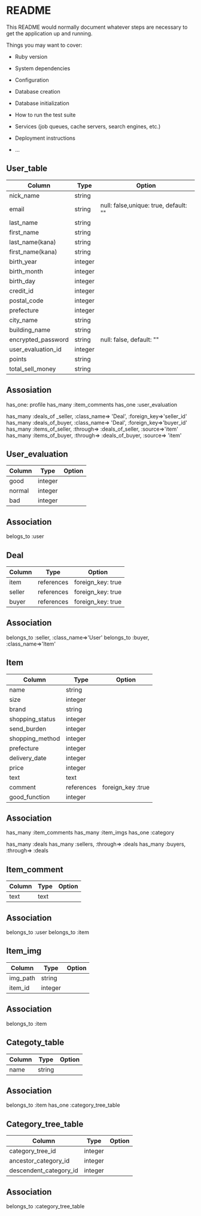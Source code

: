 # README

This README would normally document whatever steps are necessary to get the
application up and running.

Things you may want to cover:

* Ruby version

* System dependencies

* Configuration

* Database creation

* Database initialization

* How to run the test suite

* Services (job queues, cache servers, search engines, etc.)

* Deployment instructions

* ...


## User_table
|Column|Type|Option|
|------|----|------|
|nick_name|string||
|email|string| null: false,unique: true, default: ""|
|last_name|string||
|first_name|string||
|last_name(kana)|string||
|first_name(kana)|string||
|birth_year|integer||
|birth_month|integer||
|birth_day|integer||
|credit_id|integer||
|postal_code|integer||
|prefecture|integer||
|city_name|string||
|building_name|string||
|encrypted_password|string|null: false, default: ""|
|user_evaluation_id|integer|
|points|string||
|total_sell_money|string||


## Assosiation
has_one: profile
has_many :item_comments
has_one :user_evaluation
<!-- 以下はitemとのアソシエーション -->
has_many :deals_of _seller, :class_name=> 'Deal', :foreign_key=>'seller_id'
has_many :deals_of_buyer, :class_name=> 'Deal', :foreign_key=>'buyer_id'
has_many :items_of_seller, :through=> :deals_of_seller, :source=>'item'
has_many :items_of_buyer, :through=> :deals_of_buyer, :source=> 'item'

## User_evaluation
|Column|Type|Option|
|------|----|------|
|good|integer||
|normal|integer||
|bad|integer||

## Association
belogs_to :user

## Deal
|Column|Type|Option|
|------|----|------|
|item|references|foreign_key: true|
|seller|references|foreign_key: true|
|buyer|references|foreign_key: true|

## Association
belongs_to :seller, :class_name=>'User'
belongs_to :buyer, :class_name=>'Item'

## Item
|Column|Type|Option|
|------|----|------|
|name|string||
|size|integer||
|brand|string||
|shopping_status|integer|
|send_burden|integer|
|shopping_method|integer|
|prefecture|integer||
|delivery_date|integer||
|price|integer||
|text|text||
|comment|references|foreign_key :true|
|good_function|integer||

## Association
has_many :item_comments
has_many :item_imgs
has_one :category
<!-- 以下はuserとのアソシエーション-->
has_many :deals
has_many :sellers, :through=> :deals
has_many :buyers, :through=> :deals

## Item_comment
|Column|Type|Option|
|------|----|------|
|text|text||

## Association
belongs_to :user
belongs_to :item


## Item_img
|Column|Type|Option|
|------|----|------|
|img_path|string||
|item_id|integer||

## Association
belongs_to :item

## Categoty_table

|Column|Type|Option|
|------|----|------|
|name|string||

## Association
belongs_to :item
has_one :category_tree_table

## Category_tree_table
|Column|Type|Option|
|------|----|------|
|category_tree_id|integer|
|ancestor_category_id|integer|
|descendent_category_id|integer|

## Association
belongs_to :category_tree_table